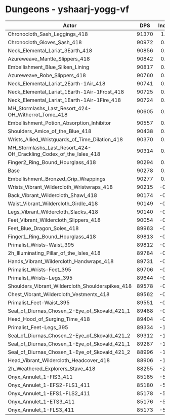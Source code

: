 # Dungeons - yshaarj-yogg-vf
| Actor | DPS | Increase |
|---|:---:|:---:|
|Chronocloth_Sash_Leggings_418|91370|1.21%|
|Chronocloth_Gloves_Sash_418|90972|0.77%|
|Neck_Elemental_Lariat_3Earth_418|90856|0.64%|
|Azureweave_Mantle_Slippers_418|90842|0.62%|
|Embellishment_Blue_Silken_Lining|90817|0.60%|
|Azureweave_Robe_Slippers_418|90760|0.53%|
|Neck_Elemental_Lariat_2Earth-1Air_418|90741|0.51%|
|Neck_Elemental_Lariat_1Earth-1Air-1Frost_418|90725|0.50%|
|Neck_Elemental_Lariat_1Earth-1Air-1Fire_418|90724|0.49%|
|MH_Stormlashs_Last_Resort_424-OH_Witherrot_Tome_418|90605|0.36%|
|Embellishment_Potion_Absorption_Inhibitor|90557|0.31%|
|Shoulders_Amice_of_the_Blue_418|90438|0.18%|
|Wrists_Allied_Wristguards_of_Time_Dilation_418|90370|0.10%|
|MH_Stormlashs_Last_Resort_424-OH_Crackling_Codex_of_the_Isles_418|90314|0.04%|
|Finger2_Ring_Bound_Hourglass_418|90294|0.02%|
|Base|90278|0.00%|
|Embellishment_Bronzed_Grip_Wrappings|90277|0.00%|
|Wrists_Vibrant_Wildercloth_Wristwraps_418|90215|-0.07%|
|Back_Vibrant_Wildercloth_Shawl_418|90174|-0.12%|
|Waist_Vibrant_Wildercloth_Girdle_418|90149|-0.14%|
|Legs_Vibrant_Wildercloth_Slacks_418|90140|-0.15%|
|Feet_Vibrant_Wildercloth_Slippers_418|90054|-0.25%|
|Feet_Blue_Dragon_Soles_418|89963|-0.35%|
|Finger1_Ring_Bound_Hourglass_418|89813|-0.51%|
|Primalist_Wrists-Waist_395|89812|-0.52%|
|2h_Illuminating_Pillar_of_the_Isles_418|89784|-0.55%|
|Hands_Vibrant_Wildercloth_Handwraps_418|89731|-0.61%|
|Primalist_Wrists-Feet_395|89706|-0.63%|
|Primalist_Wrists-Legs_395|89644|-0.70%|
|Shoulders_Vibrant_Wildercloth_Shoulderspikes_418|89578|-0.78%|
|Chest_Vibrant_Wildercloth_Vestments_418|89562|-0.79%|
|Primalist_Feet-Waist_395|89551|-0.81%|
|Seal_of_Diurnas_Chosen_2-Eye_of_Skovald_421_1|89488|-0.87%|
|Head_Hood_of_Surging_Time_418|89404|-0.97%|
|Primalist_Feet-Legs_395|89334|-1.05%|
|Seal_of_Diurnas_Chosen_2-Eye_of_Skovald_421_2|89312|-1.07%|
|Seal_of_Diurnas_Chosen_1-Eye_of_Skovald_421_1|89287|-1.10%|
|Seal_of_Diurnas_Chosen_1-Eye_of_Skovald_421_2|88996|-1.42%|
|Head_Vibrant_Wildercloth_Headcover_418|88906|-1.52%|
|2h_Weathered_Explorers_Stave_418|88255|-2.24%|
|Onyx_Annulet_1-FIS3_411|85185|-5.64%|
|Onyx_Annulet_1-EFS2-FLS1_411|85180|-5.65%|
|Onyx_Annulet_1-EFS1-FLS2_411|85178|-5.65%|
|Onyx_Annulet_1-ETS3_411|85176|-5.65%|
|Onyx_Annulet_1-FLS3_411|85173|-5.65%|
